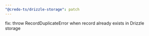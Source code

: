 ```yaml
---
"@credo-ts/drizzle-storage": patch
---
```


fix: throw RecordDuplicateError when record already exists in Drizzle storage
